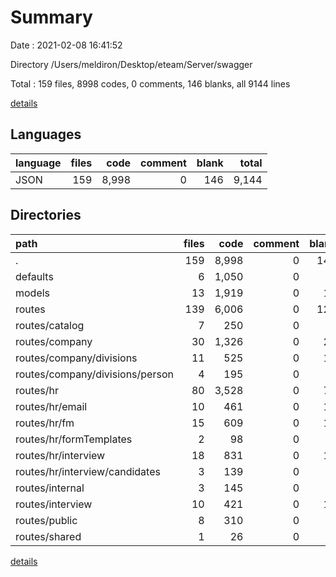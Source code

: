 # Summary

Date : 2021-02-08 16:41:52

Directory /Users/meldiron/Desktop/eteam/Server/swagger

Total : 159 files,  8998 codes, 0 comments, 146 blanks, all 9144 lines

[details](details.md)

## Languages
| language | files | code | comment | blank | total |
| :--- | ---: | ---: | ---: | ---: | ---: |
| JSON | 159 | 8,998 | 0 | 146 | 9,144 |

## Directories
| path | files | code | comment | blank | total |
| :--- | ---: | ---: | ---: | ---: | ---: |
| . | 159 | 8,998 | 0 | 146 | 9,144 |
| defaults | 6 | 1,050 | 0 | 5 | 1,055 |
| models | 13 | 1,919 | 0 | 16 | 1,935 |
| routes | 139 | 6,006 | 0 | 124 | 6,130 |
| routes/catalog | 7 | 250 | 0 | 5 | 255 |
| routes/company | 30 | 1,326 | 0 | 27 | 1,353 |
| routes/company/divisions | 11 | 525 | 0 | 11 | 536 |
| routes/company/divisions/person | 4 | 195 | 0 | 4 | 199 |
| routes/hr | 80 | 3,528 | 0 | 72 | 3,600 |
| routes/hr/email | 10 | 461 | 0 | 10 | 471 |
| routes/hr/fm | 15 | 609 | 0 | 15 | 624 |
| routes/hr/formTemplates | 2 | 98 | 0 | 2 | 100 |
| routes/hr/interview | 18 | 831 | 0 | 18 | 849 |
| routes/hr/interview/candidates | 3 | 139 | 0 | 3 | 142 |
| routes/internal | 3 | 145 | 0 | 3 | 148 |
| routes/interview | 10 | 421 | 0 | 10 | 431 |
| routes/public | 8 | 310 | 0 | 6 | 316 |
| routes/shared | 1 | 26 | 0 | 1 | 27 |

[details](details.md)